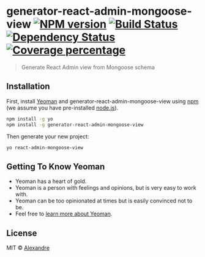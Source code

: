 # generator-react-admin-mongoose-view [![NPM version][npm-image]][npm-url] [![Build Status][travis-image]][travis-url] [![Dependency Status][daviddm-image]][daviddm-url] [![Coverage percentage][coveralls-image]][coveralls-url]
> Generate React Admin view from Mongoose schema

## Installation

First, install [Yeoman](http://yeoman.io) and generator-react-admin-mongoose-view using [npm](https://www.npmjs.com/) (we assume you have pre-installed [node.js](https://nodejs.org/)).

```bash
npm install -g yo
npm install -g generator-react-admin-mongoose-view
```

Then generate your new project:

```bash
yo react-admin-mongoose-view
```

## Getting To Know Yeoman

 * Yeoman has a heart of gold.
 * Yeoman is a person with feelings and opinions, but is very easy to work with.
 * Yeoman can be too opinionated at times but is easily convinced not to be.
 * Feel free to [learn more about Yeoman](http://yeoman.io/).

## License

MIT © [Alexandre]()


[npm-image]: https://badge.fury.io/js/generator-react-admin-mongoose-view.svg
[npm-url]: https://npmjs.org/package/generator-react-admin-mongoose-view
[travis-image]: https://travis-ci.org/DIYNinja/generator-react-admin-mongoose-view.svg?branch=master
[travis-url]: https://travis-ci.org/DIYNinja/generator-react-admin-mongoose-view
[daviddm-image]: https://david-dm.org/DIYNinja/generator-react-admin-mongoose-view.svg?theme=shields.io
[daviddm-url]: https://david-dm.org/DIYNinja/generator-react-admin-mongoose-view
[coveralls-image]: https://coveralls.io/repos/DIYNinja/generator-react-admin-mongoose-view/badge.svg
[coveralls-url]: https://coveralls.io/r/DIYNinja/generator-react-admin-mongoose-view
